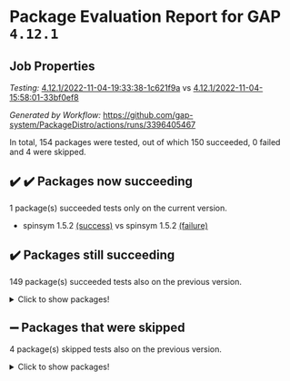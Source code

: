 # Package Evaluation Report for GAP `4.12.1`

## Job Properties

*Testing:* [4.12.1/2022-11-04-19:33:38-1c621f9a](https://github.com/gap-system/PackageDistro/blob/data/reports/4.12.1/2022-11-04-19:33:38-1c621f9a) vs [4.12.1/2022-11-04-15:58:01-33bf0ef8](https://github.com/gap-system/PackageDistro/blob/data/reports/4.12.1/2022-11-04-15:58:01-33bf0ef8)

*Generated by Workflow:* https://github.com/gap-system/PackageDistro/actions/runs/3396405467

In total, 154 packages were tested, out of which 150 succeeded, 0 failed and 4 were skipped.

## :heavy_check_mark: :heavy_check_mark: Packages now succeeding

1 package(s) succeeded tests only on the current version.
- spinsym 1.5.2 [(success)](https://github.com/gap-system/PackageDistro/actions/runs/3396405467/jobs/5647644233) vs spinsym 1.5.2 [(failure)](https://github.com/gap-system/PackageDistro/actions/runs/3394991210/jobs/5644510617)

## :heavy_check_mark: Packages still succeeding

149 package(s) succeeded tests also on the previous version.
<details><summary>Click to show packages!</summary>

- 4ti2interface 2022.09-01 [(success)](https://github.com/gap-system/PackageDistro/actions/runs/3396405467/jobs/5647629445)
- ace 5.6.1 [(success)](https://github.com/gap-system/PackageDistro/actions/runs/3396405467/jobs/5647629569)
- aclib 1.3.2 [(success)](https://github.com/gap-system/PackageDistro/actions/runs/3396405467/jobs/5647629694)
- agt 0.3 [(success)](https://github.com/gap-system/PackageDistro/actions/runs/3396405467/jobs/5647629771)
- alnuth 3.2.1 [(success)](https://github.com/gap-system/PackageDistro/actions/runs/3396405467/jobs/5647629884)
- anupq 3.2.6 [(success)](https://github.com/gap-system/PackageDistro/actions/runs/3396405467/jobs/5647629977)
- atlasrep 2.1.6 [(success)](https://github.com/gap-system/PackageDistro/actions/runs/3396405467/jobs/5647630100)
- autodoc 2022.10.20 [(success)](https://github.com/gap-system/PackageDistro/actions/runs/3396405467/jobs/5647630188)
- automata 1.15 [(success)](https://github.com/gap-system/PackageDistro/actions/runs/3396405467/jobs/5647630319)
- automgrp 1.3.2 [(success)](https://github.com/gap-system/PackageDistro/actions/runs/3396405467/jobs/5647630454)
- autpgrp 1.11 [(success)](https://github.com/gap-system/PackageDistro/actions/runs/3396405467/jobs/5647630573)
- cap 2022.11-07 [(success)](https://github.com/gap-system/PackageDistro/actions/runs/3396405467/jobs/5647630676)
- caratinterface 2.3.4 [(success)](https://github.com/gap-system/PackageDistro/actions/runs/3396405467/jobs/5647630792)
- cddinterface 2022.11.01 [(success)](https://github.com/gap-system/PackageDistro/actions/runs/3396405467/jobs/5647630950)
- circle 1.6.5 [(success)](https://github.com/gap-system/PackageDistro/actions/runs/3396405467/jobs/5647631097)
- classicpres 1.22 [(success)](https://github.com/gap-system/PackageDistro/actions/runs/3396405467/jobs/5647631226)
- cohomolo 1.6.10 [(success)](https://github.com/gap-system/PackageDistro/actions/runs/3396405467/jobs/5647631352)
- congruence 1.2.4 [(success)](https://github.com/gap-system/PackageDistro/actions/runs/3396405467/jobs/5647631467)
- corelg 1.56 [(success)](https://github.com/gap-system/PackageDistro/actions/runs/3396405467/jobs/5647631569)
- crime 1.6 [(success)](https://github.com/gap-system/PackageDistro/actions/runs/3396405467/jobs/5647631703)
- crisp 1.4.5 [(success)](https://github.com/gap-system/PackageDistro/actions/runs/3396405467/jobs/5647631814)
- crypting 0.10.4 [(success)](https://github.com/gap-system/PackageDistro/actions/runs/3396405467/jobs/5647631927)
- cryst 4.1.25 [(success)](https://github.com/gap-system/PackageDistro/actions/runs/3396405467/jobs/5647632036)
- crystcat 1.1.10 [(success)](https://github.com/gap-system/PackageDistro/actions/runs/3396405467/jobs/5647632167)
- ctbllib 1.3.4 [(success)](https://github.com/gap-system/PackageDistro/actions/runs/3396405467/jobs/5647632281)
- cubefree 1.19 [(success)](https://github.com/gap-system/PackageDistro/actions/runs/3396405467/jobs/5647632377)
- curlinterface 2.3.1 [(success)](https://github.com/gap-system/PackageDistro/actions/runs/3396405467/jobs/5647632486)
- cvec 2.7.6 [(success)](https://github.com/gap-system/PackageDistro/actions/runs/3396405467/jobs/5647632600)
- datastructures 0.3.0 [(success)](https://github.com/gap-system/PackageDistro/actions/runs/3396405467/jobs/5647632713)
- deepthought 1.0.6 [(success)](https://github.com/gap-system/PackageDistro/actions/runs/3396405467/jobs/5647632814)
- design 1.7 [(success)](https://github.com/gap-system/PackageDistro/actions/runs/3396405467/jobs/5647632942)
- difsets 2.3.1 [(success)](https://github.com/gap-system/PackageDistro/actions/runs/3396405467/jobs/5647633069)
- digraphs 1.6.0 [(success)](https://github.com/gap-system/PackageDistro/actions/runs/3396405467/jobs/5647633276)
- edim 1.3.6 [(success)](https://github.com/gap-system/PackageDistro/actions/runs/3396405467/jobs/5647633512)
- example 4.3.2 [(success)](https://github.com/gap-system/PackageDistro/actions/runs/3396405467/jobs/5647633606)
- examplesforhomalg 2022.10-01 [(success)](https://github.com/gap-system/PackageDistro/actions/runs/3396405467/jobs/5647633701)
- factint 1.6.3 [(success)](https://github.com/gap-system/PackageDistro/actions/runs/3396405467/jobs/5647633797)
- ferret 1.0.9 [(success)](https://github.com/gap-system/PackageDistro/actions/runs/3396405467/jobs/5647633935)
- fga 1.4.0 [(success)](https://github.com/gap-system/PackageDistro/actions/runs/3396405467/jobs/5647634055)
- fining 1.5.1 [(success)](https://github.com/gap-system/PackageDistro/actions/runs/3396405467/jobs/5647634157)
- float 1.0.3 [(success)](https://github.com/gap-system/PackageDistro/actions/runs/3396405467/jobs/5647634287)
- format 1.4.3 [(success)](https://github.com/gap-system/PackageDistro/actions/runs/3396405467/jobs/5647634405)
- forms 1.2.9 [(success)](https://github.com/gap-system/PackageDistro/actions/runs/3396405467/jobs/5647634530)
- fplsa 1.2.5 [(success)](https://github.com/gap-system/PackageDistro/actions/runs/3396405467/jobs/5647634677)
- fr 2.4.11 [(success)](https://github.com/gap-system/PackageDistro/actions/runs/3396405467/jobs/5647634828)
- francy 1.2.5 [(success)](https://github.com/gap-system/PackageDistro/actions/runs/3396405467/jobs/5647634951)
- fwtree 1.3 [(success)](https://github.com/gap-system/PackageDistro/actions/runs/3396405467/jobs/5647635097)
- gapdoc 1.6.6 [(success)](https://github.com/gap-system/PackageDistro/actions/runs/3396405467/jobs/5647635259)
- gauss 2022.11-01 [(success)](https://github.com/gap-system/PackageDistro/actions/runs/3396405467/jobs/5647635367)
- gaussforhomalg 2022.08-03 [(success)](https://github.com/gap-system/PackageDistro/actions/runs/3396405467/jobs/5647635453)
- gbnp 1.0.5 [(success)](https://github.com/gap-system/PackageDistro/actions/runs/3396405467/jobs/5647635564)
- generalizedmorphismsforcap 2022.11-01 [(success)](https://github.com/gap-system/PackageDistro/actions/runs/3396405467/jobs/5647635645)
- genss 1.6.8 [(success)](https://github.com/gap-system/PackageDistro/actions/runs/3396405467/jobs/5647635736)
- gradedmodules 2022.09-02 [(success)](https://github.com/gap-system/PackageDistro/actions/runs/3396405467/jobs/5647635867)
- gradedringforhomalg 2022.10-01 [(success)](https://github.com/gap-system/PackageDistro/actions/runs/3396405467/jobs/5647635965)
- grape 4.8.5 [(success)](https://github.com/gap-system/PackageDistro/actions/runs/3396405467/jobs/5647636128)
- groupoids 1.71 [(success)](https://github.com/gap-system/PackageDistro/actions/runs/3396405467/jobs/5647636227)
- grpconst 2.6.2 [(success)](https://github.com/gap-system/PackageDistro/actions/runs/3396405467/jobs/5647636314)
- guarana 0.96.3 [(success)](https://github.com/gap-system/PackageDistro/actions/runs/3396405467/jobs/5647636407)
- guava 3.17 [(success)](https://github.com/gap-system/PackageDistro/actions/runs/3396405467/jobs/5647636501)
- hap 1.47 [(success)](https://github.com/gap-system/PackageDistro/actions/runs/3396405467/jobs/5647636590)
- hapcryst 0.1.15 [(success)](https://github.com/gap-system/PackageDistro/actions/runs/3396405467/jobs/5647636671)
- hecke 1.5.3 [(success)](https://github.com/gap-system/PackageDistro/actions/runs/3396405467/jobs/5647636733)
- help 3.5 [(success)](https://github.com/gap-system/PackageDistro/actions/runs/3396405467/jobs/5647636802)
- homalg 2022.08-04 [(success)](https://github.com/gap-system/PackageDistro/actions/runs/3396405467/jobs/5647636869)
- homalgtocas 2022.11-02 [(success)](https://github.com/gap-system/PackageDistro/actions/runs/3396405467/jobs/5647636960)
- idrel 2.44 [(success)](https://github.com/gap-system/PackageDistro/actions/runs/3396405467/jobs/5647637056)
- images 1.3.1 [(success)](https://github.com/gap-system/PackageDistro/actions/runs/3396405467/jobs/5647637165)
- intpic 0.3.0 [(success)](https://github.com/gap-system/PackageDistro/actions/runs/3396405467/jobs/5647637286)
- io 4.8.0 [(success)](https://github.com/gap-system/PackageDistro/actions/runs/3396405467/jobs/5647637378)
- io_forhomalg 2022.11-01 [(success)](https://github.com/gap-system/PackageDistro/actions/runs/3396405467/jobs/5647637461)
- irredsol 1.4.3 [(success)](https://github.com/gap-system/PackageDistro/actions/runs/3396405467/jobs/5647637556)
- json 2.1.1 [(success)](https://github.com/gap-system/PackageDistro/actions/runs/3396405467/jobs/5647637658)
- jupyterkernel 1.4.1 [(success)](https://github.com/gap-system/PackageDistro/actions/runs/3396405467/jobs/5647637798)
- jupyterviz 1.5.6 [(success)](https://github.com/gap-system/PackageDistro/actions/runs/3396405467/jobs/5647637889)
- kan 1.34 [(success)](https://github.com/gap-system/PackageDistro/actions/runs/3396405467/jobs/5647638006)
- kbmag 1.5.10 [(success)](https://github.com/gap-system/PackageDistro/actions/runs/3396405467/jobs/5647638110)
- laguna 3.9.5 [(success)](https://github.com/gap-system/PackageDistro/actions/runs/3396405467/jobs/5647638210)
- liealgdb 2.2.1 [(success)](https://github.com/gap-system/PackageDistro/actions/runs/3396405467/jobs/5647638303)
- liepring 2.8 [(success)](https://github.com/gap-system/PackageDistro/actions/runs/3396405467/jobs/5647638397)
- liering 2.4.2 [(success)](https://github.com/gap-system/PackageDistro/actions/runs/3396405467/jobs/5647638492)
- linearalgebraforcap 2022.11-06 [(success)](https://github.com/gap-system/PackageDistro/actions/runs/3396405467/jobs/5647638600)
- localizeringforhomalg 2022.09-01 [(success)](https://github.com/gap-system/PackageDistro/actions/runs/3396405467/jobs/5647638674)
- loops 3.4.2 [(success)](https://github.com/gap-system/PackageDistro/actions/runs/3396405467/jobs/5647638770)
- lpres 1.0.3 [(success)](https://github.com/gap-system/PackageDistro/actions/runs/3396405467/jobs/5647638875)
- majoranaalgebras 1.5 [(success)](https://github.com/gap-system/PackageDistro/actions/runs/3396405467/jobs/5647639001)
- mapclass 1.4.6 [(success)](https://github.com/gap-system/PackageDistro/actions/runs/3396405467/jobs/5647639096)
- matgrp 0.70 [(success)](https://github.com/gap-system/PackageDistro/actions/runs/3396405467/jobs/5647639197)
- matricesforhomalg 2022.11-01 [(success)](https://github.com/gap-system/PackageDistro/actions/runs/3396405467/jobs/5647639305)
- modisom 2.5.3 [(success)](https://github.com/gap-system/PackageDistro/actions/runs/3396405467/jobs/5647639398)
- modulepresentationsforcap 2022.11-02 [(success)](https://github.com/gap-system/PackageDistro/actions/runs/3396405467/jobs/5647639481)
- modules 2022.09-01 [(success)](https://github.com/gap-system/PackageDistro/actions/runs/3396405467/jobs/5647639590)
- monoidalcategories 2022.11-01 [(success)](https://github.com/gap-system/PackageDistro/actions/runs/3396405467/jobs/5647639778)
- nconvex 2022.09-01 [(success)](https://github.com/gap-system/PackageDistro/actions/runs/3396405467/jobs/5647639931)
- nilmat 1.4.2 [(success)](https://github.com/gap-system/PackageDistro/actions/runs/3396405467/jobs/5647640035)
- nock 1.5 [(success)](https://github.com/gap-system/PackageDistro/actions/runs/3396405467/jobs/5647640143)
- normalizinterface 1.3.4 [(success)](https://github.com/gap-system/PackageDistro/actions/runs/3396405467/jobs/5647640264)
- nq 2.5.9 [(success)](https://github.com/gap-system/PackageDistro/actions/runs/3396405467/jobs/5647640397)
- numericalsgps 1.3.1 [(success)](https://github.com/gap-system/PackageDistro/actions/runs/3396405467/jobs/5647640482)
- openmath 11.5.1 [(success)](https://github.com/gap-system/PackageDistro/actions/runs/3396405467/jobs/5647640584)
- orb 4.9.0 [(success)](https://github.com/gap-system/PackageDistro/actions/runs/3396405467/jobs/5647640700)
- packagemanager 1.3.2 [(success)](https://github.com/gap-system/PackageDistro/actions/runs/3396405467/jobs/5647640805)
- patternclass 2.4.3 [(success)](https://github.com/gap-system/PackageDistro/actions/runs/3396405467/jobs/5647640932)
- permut 2.0.4 [(success)](https://github.com/gap-system/PackageDistro/actions/runs/3396405467/jobs/5647641051)
- polenta 1.3.10 [(success)](https://github.com/gap-system/PackageDistro/actions/runs/3396405467/jobs/5647641199)
- polymaking 0.8.6 [(success)](https://github.com/gap-system/PackageDistro/actions/runs/3396405467/jobs/5647641346)
- primgrp 3.4.2 [(success)](https://github.com/gap-system/PackageDistro/actions/runs/3396405467/jobs/5647641441)
- profiling 2.5.1 [(success)](https://github.com/gap-system/PackageDistro/actions/runs/3396405467/jobs/5647641543)
- qpa 1.34 [(success)](https://github.com/gap-system/PackageDistro/actions/runs/3396405467/jobs/5647641673)
- quagroup 1.8.3 [(success)](https://github.com/gap-system/PackageDistro/actions/runs/3396405467/jobs/5647641781)
- radiroot 2.9 [(success)](https://github.com/gap-system/PackageDistro/actions/runs/3396405467/jobs/5647641932)
- rcwa 4.7.0 [(success)](https://github.com/gap-system/PackageDistro/actions/runs/3396405467/jobs/5647642080)
- rds 1.8 [(success)](https://github.com/gap-system/PackageDistro/actions/runs/3396405467/jobs/5647642219)
- recog 1.4.2 [(success)](https://github.com/gap-system/PackageDistro/actions/runs/3396405467/jobs/5647642315)
- repndecomp 1.2.1 [(success)](https://github.com/gap-system/PackageDistro/actions/runs/3396405467/jobs/5647642473)
- repsn 3.1.0 [(success)](https://github.com/gap-system/PackageDistro/actions/runs/3396405467/jobs/5647642572)
- resclasses 4.7.3 [(success)](https://github.com/gap-system/PackageDistro/actions/runs/3396405467/jobs/5647642686)
- ringsforhomalg 2022.11-01 [(success)](https://github.com/gap-system/PackageDistro/actions/runs/3396405467/jobs/5647642819)
- sco 2022.09-01 [(success)](https://github.com/gap-system/PackageDistro/actions/runs/3396405467/jobs/5647642938)
- scscp 2.3.1 [(success)](https://github.com/gap-system/PackageDistro/actions/runs/3396405467/jobs/5647643020)
- semigroups 5.1.0 [(success)](https://github.com/gap-system/PackageDistro/actions/runs/3396405467/jobs/5647643140)
- sglppow 2.3 [(success)](https://github.com/gap-system/PackageDistro/actions/runs/3396405467/jobs/5647643246)
- sgpviz 0.999.5 [(success)](https://github.com/gap-system/PackageDistro/actions/runs/3396405467/jobs/5647643333)
- simpcomp 2.1.14 [(success)](https://github.com/gap-system/PackageDistro/actions/runs/3396405467/jobs/5647643428)
- singular 2022.09.23 [(success)](https://github.com/gap-system/PackageDistro/actions/runs/3396405467/jobs/5647643531)
- sla 1.5.3 [(success)](https://github.com/gap-system/PackageDistro/actions/runs/3396405467/jobs/5647643627)
- smallgrp 1.5.1 [(success)](https://github.com/gap-system/PackageDistro/actions/runs/3396405467/jobs/5647643726)
- smallsemi 0.6.13 [(success)](https://github.com/gap-system/PackageDistro/actions/runs/3396405467/jobs/5647643807)
- sonata 2.9.5 [(success)](https://github.com/gap-system/PackageDistro/actions/runs/3396405467/jobs/5647643913)
- sophus 1.27 [(success)](https://github.com/gap-system/PackageDistro/actions/runs/3396405467/jobs/5647644087)
- standardff 0.9.4 [(success)](https://github.com/gap-system/PackageDistro/actions/runs/3396405467/jobs/5647644349)
- symbcompcc 1.3.2 [(success)](https://github.com/gap-system/PackageDistro/actions/runs/3396405467/jobs/5647644470)
- thelma 1.3 [(success)](https://github.com/gap-system/PackageDistro/actions/runs/3396405467/jobs/5647644602)
- tomlib 1.2.9 [(success)](https://github.com/gap-system/PackageDistro/actions/runs/3396405467/jobs/5647644743)
- toolsforhomalg 2022.10-01 [(success)](https://github.com/gap-system/PackageDistro/actions/runs/3396405467/jobs/5647644861)
- toric 1.9.5 [(success)](https://github.com/gap-system/PackageDistro/actions/runs/3396405467/jobs/5647644999)
- toricvarieties 2022.07.13 [(success)](https://github.com/gap-system/PackageDistro/actions/runs/3396405467/jobs/5647645204)
- transgrp 3.6.3 [(success)](https://github.com/gap-system/PackageDistro/actions/runs/3396405467/jobs/5647645320)
- ugaly 4.0.3 [(success)](https://github.com/gap-system/PackageDistro/actions/runs/3396405467/jobs/5647645438)
- unipot 1.5 [(success)](https://github.com/gap-system/PackageDistro/actions/runs/3396405467/jobs/5647645539)
- unitlib 4.1.0 [(success)](https://github.com/gap-system/PackageDistro/actions/runs/3396405467/jobs/5647645655)
- utils 0.77 [(success)](https://github.com/gap-system/PackageDistro/actions/runs/3396405467/jobs/5647645764)
- uuid 0.7 [(success)](https://github.com/gap-system/PackageDistro/actions/runs/3396405467/jobs/5647645905)
- walrus 0.9991 [(success)](https://github.com/gap-system/PackageDistro/actions/runs/3396405467/jobs/5647646007)
- wedderga 4.10.2 [(success)](https://github.com/gap-system/PackageDistro/actions/runs/3396405467/jobs/5647646125)
- xmod 2.88 [(success)](https://github.com/gap-system/PackageDistro/actions/runs/3396405467/jobs/5647646210)
- xmodalg 1.22 [(success)](https://github.com/gap-system/PackageDistro/actions/runs/3396405467/jobs/5647646300)
- yangbaxter 0.10.1 [(success)](https://github.com/gap-system/PackageDistro/actions/runs/3396405467/jobs/5647646402)
- zeromqinterface 0.14 [(success)](https://github.com/gap-system/PackageDistro/actions/runs/3396405467/jobs/5647646498)
</details>

## :heavy_minus_sign: Packages that were skipped

4 package(s) skipped tests also on the previous version.
<details><summary>Click to show packages!</summary>

- browse 1.8.18 [(skipped)](https://github.com/gap-system/PackageDistro/actions/runs/3396405467/jobs/5647454714)
- itc 1.5.1 [(skipped)](https://github.com/gap-system/PackageDistro/actions/runs/3396405467/jobs/5647454714)
- polycyclic 2.16 [(skipped)](https://github.com/gap-system/PackageDistro/actions/runs/3396405467/jobs/5647454714)
- xgap 4.31 [(skipped)](https://github.com/gap-system/PackageDistro/actions/runs/3396405467/jobs/5647454714)
</details>

